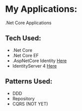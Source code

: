 # My Applications:
  .Net Core Applications
  
## Tech Used:
  * .Net Core
  * .Net Core EF
  * .AspNetCore Identity [Here](https://docs.microsoft.com/en-us/aspnet/core/security/authentication/identity?view=aspnetcore-3.1&tabs=visual-studio)
  * IdentityServer 4 [Here](http://docs.identityserver.io/en/latest/)
 
## Patterns Used:
 *  DDD
 *  Repository
 *  CQRS (NOT YET)

